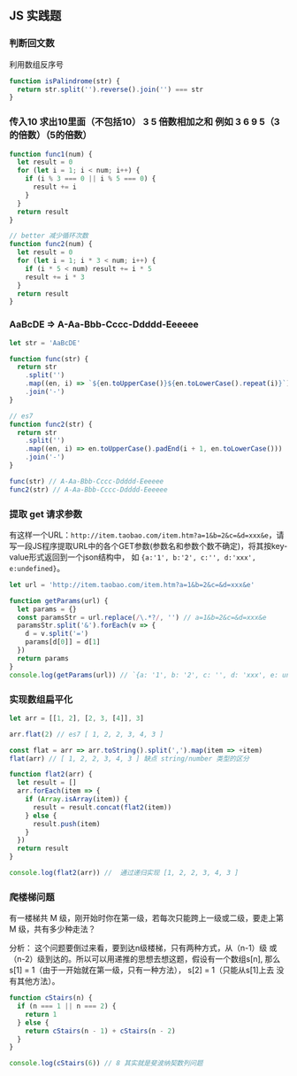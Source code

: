 ## JS 实践题

### 判断回文数

利用数组反序号

```js
function isPalindrome(str) {
  return str.split('').reverse().join('') === str
}
```

###  传入10  求出10里面（不包括10） 3 5 倍数相加之和 例如 3 6 9 5（3的倍数）（5的倍数）

```js
function func1(num) {
  let result = 0
  for (let i = 1; i < num; i++) {
    if (i % 3 === 0 || i % 5 === 0) {
      result += i
    }
  }
  return result
}

// better 减少循环次数
function func2(num) {
  let result = 0
  for (let i = 1; i * 3 < num; i++) {
    if (i * 5 < num) result += i * 5
    result += i * 3
  }
  return result
} 
```

### AaBcDE => A-Aa-Bbb-Cccc-Ddddd-Eeeeee

```js
let str = 'AaBcDE'

function func(str) {
  return str
    .split('')
    .map((en, i) => `${en.toUpperCase()}${en.toLowerCase().repeat(i)}`)
    .join('-')
}

// es7
function func2(str) {
  return str
    .split('')
    .map((en, i) => en.toUpperCase().padEnd(i + 1, en.toLowerCase()))
    .join('-')
}

func(str) // A-Aa-Bbb-Cccc-Ddddd-Eeeeee
func2(str) // A-Aa-Bbb-Cccc-Ddddd-Eeeeee
```

### 提取 get 请求参数

有这样一个URL：`http://item.taobao.com/item.htm?a=1&b=2&c=&d=xxx&e`，请写一段JS程序提取URL中的各个GET参数(参数名和参数个数不确定)，将其按key-value形式返回到一个json结构中，
如 `{a:'1', b:'2', c:'', d:'xxx', e:undefined}`。

```js
let url = 'http://item.taobao.com/item.htm?a=1&b=2&c=&d=xxx&e'

function getParams(url) {
  let params = {}
  const paramsStr = url.replace(/\.*?/, '') // a=1&b=2&c=&d=xxx&e
  paramsStr.split('&').forEach(v => {
    d = v.split('=')
    params[d[0]] = d[1]
  })
  return params
}
console.log(getParams(url)) // `{a: '1', b: '2', c: '', d: 'xxx', e: undefined}
```

### 实现数组扁平化

```js
let arr = [[1, 2], [2, 3, [4]], 3]

arr.flat(2) // es7 [ 1, 2, 2, 3, 4, 3 ]

const flat = arr => arr.toString().split(',').map(item => +item)
flat(arr) // [ 1, 2, 2, 3, 4, 3 ] 缺点 string/number 类型的区分

function flat2(arr) {
  let result = []
  arr.forEach(item => {
    if (Array.isArray(item)) {
      result = result.concat(flat2(item))
    } else {
      result.push(item)
    }
  })
  return result
}

console.log(flat2(arr)) //  通过递归实现 [1, 2, 2, 3, 4, 3 ] 
```

### 爬楼梯问题

有一楼梯共 M 级，刚开始时你在第一级，若每次只能跨上一级或二级，要走上第 M 级，共有多少种走法？

分析： 这个问题要倒过来看，要到达n级楼梯，只有两种方式，从（n-1）级 或 （n-2）级到达的。所以可以用递推的思想去想这题，假设有一个数组s[n], 那么s[1] = 1（由于一开始就在第一级，只有一种方法）， s[2] = 1（只能从s[1]上去 没有其他方法）。

```js
function cStairs(n) {
  if (n === 1 || n === 2) {
    return 1
  } else {
    return cStairs(n - 1) + cStairs(n - 2)
  }
}

console.log(cStairs(6)) // 8 其实就是斐波纳契数列问题
```